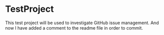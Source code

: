 TestProject
===========

This test project will be used to investigate GitHub issue management.
And now I have added a comment to the readme file in order to commit.
